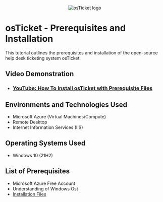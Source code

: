 <p align="center">
<img src="https://i.imgur.com/Clzj7Xs.png" alt="osTicket logo"/>
</p>

<h1>osTicket - Prerequisites and Installation</h1>
This tutorial outlines the prerequisites and installation of the open-source help desk ticketing system osTicket.<br />


<h2>Video Demonstration</h2>

- ### [YouTube: How To Install osTicket with Prerequisite Files](https://www.youtube.com/watch?v=WRr7XhbUlJg&feature=youtu.be)

<h2>Environments and Technologies Used</h2>

- Microsoft Azure (Virtual Machines/Compute)
- Remote Desktop
- Internet Information Services (IIS)

<h2>Operating Systems Used </h2>

- Windows 10</b> (21H2)

<h2>List of Prerequisites</h2>

- Microsoft Azure Free Account
- Understanding of Windows Ost
- [Installation Files](https://drive.google.com/drive/u/0/folders/1APMfNyfNzcxZC6EzdaNfdZsUwxWYChf6)
